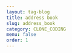 ```yaml
---
layout: tag-blog
title: address book
slug: address_book
category: CLONE_CODING
menu: false
order: 1
---
```

